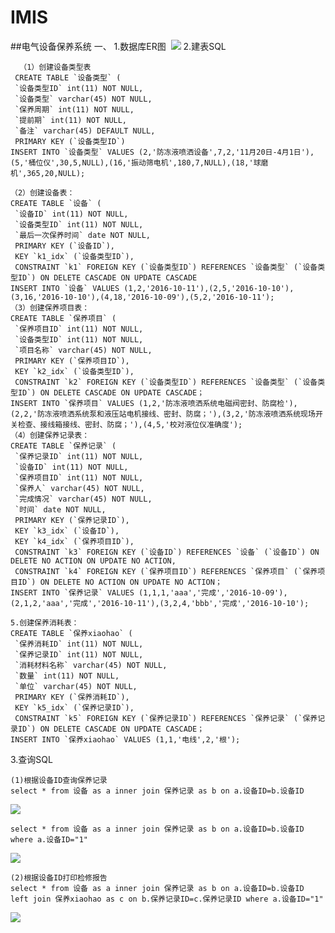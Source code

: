 # IMIS
##电气设备保养系统
  一、
    1.数据库ER图
  ![](https://github.com/lifengyi1323/IMIS/blob/master/ER%E5%9B%BE.png)
    2.建表SQL
   ```
   （1）创建设备类型表
    CREATE TABLE `设备类型` (
    `设备类型ID` int(11) NOT NULL,
    `设备类型` varchar(45) NOT NULL,
    `保养周期` int(11) NOT NULL,
    `提前期` int(11) NOT NULL,
    `备注` varchar(45) DEFAULT NULL,
    PRIMARY KEY (`设备类型ID`)
  INSERT INTO `设备类型` VALUES (2,'防冻液喷洒设备',7,2,'11月20日-4月1日'),(5,'桶位仪',30,5,NULL),(16,'振动筛电机',180,7,NULL),(18,'球磨机',365,20,NULL);

  （2）创建设备表：
  CREATE TABLE `设备` (
    `设备ID` int(11) NOT NULL,
    `设备类型ID` int(11) NOT NULL,
    `最后一次保养时间` date NOT NULL,
    PRIMARY KEY (`设备ID`),
    KEY `k1_idx` (`设备类型ID`),
    CONSTRAINT `k1` FOREIGN KEY (`设备类型ID`) REFERENCES `设备类型` (`设备类型ID`) ON DELETE CASCADE ON UPDATE CASCADE
  INSERT INTO `设备` VALUES (1,2,'2016-10-11'),(2,5,'2016-10-10'),(3,16,'2016-10-10'),(4,18,'2016-10-09'),(5,2,'2016-10-11');
  （3）创建保养项目表：
  CREATE TABLE `保养项目` (
    `保养项目ID` int(11) NOT NULL,
    `设备类型ID` int(11) NOT NULL,
    `项目名称` varchar(45) NOT NULL,
    PRIMARY KEY (`保养项目ID`),
    KEY `k2_idx` (`设备类型ID`),
    CONSTRAINT `k2` FOREIGN KEY (`设备类型ID`) REFERENCES `设备类型` (`设备类型ID`) ON DELETE CASCADE ON UPDATE CASCADE；
  INSERT INTO `保养项目` VALUES (1,2,'防冻液喷洒系统电磁阀密封、防腐检'),(2,2,'防冻液喷洒系统泵和液压站电机接线、密封、防腐；'),(3,2,'防冻液喷洒系统现场开关检查、接线箱接线、密封、防腐；'),(4,5,'校对液位仪准确度');
  （4）创建保养记录表：
  CREATE TABLE `保养记录` (
    `保养记录ID` int(11) NOT NULL,
    `设备ID` int(11) NOT NULL,
    `保养项目ID` int(11) NOT NULL,
    `保养人` varchar(45) NOT NULL,
    `完成情况` varchar(45) NOT NULL,
    `时间` date NOT NULL,
    PRIMARY KEY (`保养记录ID`),
    KEY `k3_idx` (`设备ID`),
    KEY `k4_idx` (`保养项目ID`),
    CONSTRAINT `k3` FOREIGN KEY (`设备ID`) REFERENCES `设备` (`设备ID`) ON DELETE NO ACTION ON UPDATE NO ACTION,
    CONSTRAINT `k4` FOREIGN KEY (`保养项目ID`) REFERENCES `保养项目` (`保养项目ID`) ON DELETE NO ACTION ON UPDATE NO ACTION；
  INSERT INTO `保养记录` VALUES (1,1,1,'aaa','完成','2016-10-09'),(2,1,2,'aaa','完成','2016-10-11'),(3,2,4,'bbb','完成','2016-10-10');

  5.创建保养消耗表：
  CREATE TABLE `保养xiaohao` (
    `保养消耗ID` int(11) NOT NULL,
    `保养记录ID` int(11) NOT NULL,
    `消耗材料名称` varchar(45) NOT NULL,
    `数量` int(11) NOT NULL,
    `单位` varchar(45) NOT NULL,
    PRIMARY KEY (`保养消耗ID`),
    KEY `k5_idx` (`保养记录ID`),
    CONSTRAINT `k5` FOREIGN KEY (`保养记录ID`) REFERENCES `保养记录` (`保养记录ID`) ON DELETE CASCADE ON UPDATE CASCADE；
  INSERT INTO `保养xiaohao` VALUES (1,1,'电线',2,'根');
  ```
  3.查询SQL
  ```
  (1)根据设备ID查询保养记录
select * from 设备 as a inner join 保养记录 as b on a.设备ID=b.设备ID
```
 ![](https://github.com/lifengyi1323/IMIS/blob/master/%E6%9F%A5%E8%AF%A2%E4%BF%9D%E5%85%BB%E8%AE%B0%E5%BD%95.png)
 ```
select * from 设备 as a inner join 保养记录 as b on a.设备ID=b.设备ID where a.设备ID="1"
```
  ![](https://github.com/lifengyi1323/IMIS/blob/master/%E6%9F%A5%E8%AF%A2%E4%BF%9D%E5%85%BB%E8%AE%B0%E5%BD%951.png)
  ```
(2)根据设备ID打印检修报告
select * from 设备 as a inner join 保养记录 as b on a.设备ID=b.设备ID left join 保养xiaohao as c on b.保养记录ID=c.保养记录ID where a.设备ID="1"  
```
  ![](https://github.com/lifengyi1323/IMIS/blob/master/%E6%89%93%E5%8D%B0%E6%A3%80%E4%BF%AE%E6%8A%A5%E5%91%8A.png)

